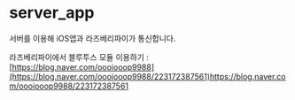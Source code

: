 # server_app

서버를 이용해 iOS앱과 라즈베리파이가 통신합니다.

라즈베리파이에서 블루투스 모듈 이용하기
: [https://blog.naver.com/oooiooop9988](https://blog.naver.com/oooiooop9988/223172387561)https://blog.naver.com/oooiooop9988/223172387561
